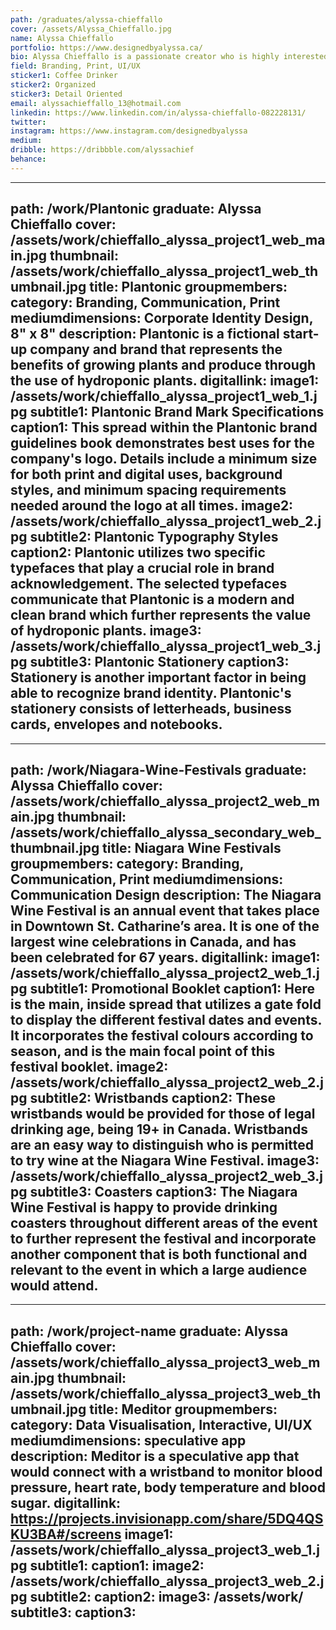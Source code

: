 ```yaml
---
path: /graduates/alyssa-chieffallo
cover: /assets/Alyssa_Chieffallo.jpg
name: Alyssa Chieffallo
portfolio: https://www.designedbyalyssa.ca/
bio: Alyssa Chieffallo is a passionate creator who is highly interested in print design and branding. There is something she finds rewarding about seeing a final printed piece in real life and off the screen. Other interests of Alyssa’s consist of typography and UX/UI design. If Alyssa isn’t thinking about design or working on a project you can probably find her in Sephora where she feeds her “addiction” of being a makeup junkie.
field: Branding, Print, UI/UX
sticker1: Coffee Drinker
sticker2: Organized
sticker3: Detail Oriented
email: alyssachieffallo_13@hotmail.com
linkedin: https://www.linkedin.com/in/alyssa-chieffallo-082228131/
twitter:
instagram: https://www.instagram.com/designedbyalyssa
medium:
dribble: https://dribbble.com/alyssachief
behance:
---
```


---
path: /work/Plantonic
graduate: Alyssa Chieffallo
cover: /assets/work/chieffallo_alyssa_project1_web_main.jpg
thumbnail: /assets/work/chieffallo_alyssa_project1_web_thumbnail.jpg
title: Plantonic
groupmembers:
category: Branding, Communication, Print
mediumdimensions: Corporate Identity Design, 8" x 8"
description: Plantonic is a fictional start-up company and brand that represents the benefits of growing plants and produce through the use of hydroponic plants.
digitallink:
image1: /assets/work/chieffallo_alyssa_project1_web_1.jpg
subtitle1: Plantonic Brand Mark Specifications
caption1: This spread within the Plantonic brand guidelines book demonstrates best uses for the company's logo. Details include a minimum size for both print and digital uses, background styles, and minimum spacing requirements needed around the logo at all times.
image2: /assets/work/chieffallo_alyssa_project1_web_2.jpg
subtitle2: Plantonic Typography Styles
caption2: Plantonic utilizes two specific typefaces that play a crucial role in brand acknowledgement. The selected typefaces communicate that Plantonic is a modern and clean brand which further represents the value of hydroponic plants.
image3: /assets/work/chieffallo_alyssa_project1_web_3.jpg
subtitle3: Plantonic Stationery 
caption3: Stationery is another important factor in being able to recognize brand identity. Plantonic's stationery consists of letterheads, business cards, envelopes and notebooks.
---

---
path: /work/Niagara-Wine-Festivals
graduate: Alyssa Chieffallo
cover: /assets/work/chieffallo_alyssa_project2_web_main.jpg
thumbnail: /assets/work/chieffallo_alyssa_secondary_web_thumbnail.jpg
title: Niagara Wine Festivals
groupmembers:
category: Branding, Communication, Print
mediumdimensions: Communication Design
description: The Niagara Wine Festival is an annual event that takes place in Downtown St. Catharine’s area. It is one of the largest wine celebrations in Canada, and has been celebrated for 67 years.
digitallink:
image1: /assets/work/chieffallo_alyssa_project2_web_1.jpg
subtitle1: Promotional Booklet
caption1: Here is the main, inside spread that utilizes a gate fold to display the different festival dates and events. It incorporates the festival colours according to season, and is the main focal point of this festival booklet.
image2: /assets/work/chieffallo_alyssa_project2_web_2.jpg
subtitle2: Wristbands
caption2: These wristbands would be provided for those of legal drinking age, being 19+ in Canada. Wristbands are an easy way to distinguish who is permitted to try wine at the Niagara Wine Festival.
image3: /assets/work/chieffallo_alyssa_project2_web_3.jpg
subtitle3: Coasters
caption3: The Niagara Wine Festival is happy to provide drinking coasters throughout different areas of the event to further represent the festival and incorporate another component that is both functional and relevant to the event in which a large audience would attend. 
---

---
path: /work/project-name
graduate: Alyssa Chieffallo
cover: /assets/work/chieffallo_alyssa_project3_web_main.jpg
thumbnail: /assets/work/chieffallo_alyssa_project3_web_thumbnail.jpg
title: Meditor
groupmembers:
category: Data Visualisation, Interactive, UI/UX
mediumdimensions: speculative app
description: Meditor is a speculative app that would connect with a wristband to monitor blood pressure, heart rate, body temperature and blood sugar.
digitallink: https://projects.invisionapp.com/share/5DQ4QSKU3BA#/screens
image1: /assets/work/chieffallo_alyssa_project3_web_1.jpg
subtitle1:
caption1:
image2: /assets/work/chieffallo_alyssa_project3_web_2.jpg
subtitle2:
caption2:
image3: /assets/work/
subtitle3:
caption3:
---
